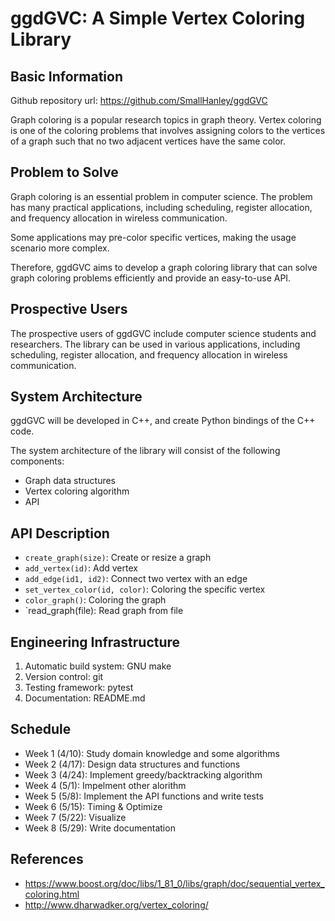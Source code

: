 # ggdGVC: A Simple Vertex Coloring Library

## Basic Information

Github repository url: https://github.com/SmallHanley/ggdGVC

Graph coloring is a popular research topics in graph theory. Vertex coloring is one of the coloring problems that involves assigning colors to the vertices of a graph such that no two adjacent vertices have the same color.

## Problem to Solve

Graph coloring is an essential problem in computer science. The problem has many practical applications, including scheduling, register allocation, and frequency allocation in wireless communication.

Some applications may pre-color specific vertices, making the usage scenario more complex.

Therefore, ggdGVC aims to develop a graph coloring library that can solve graph coloring problems efficiently and provide an easy-to-use API.

## Prospective Users

The prospective users of ggdGVC include computer science students and researchers. The library can be used in various applications, including scheduling, register allocation, and frequency allocation in wireless communication.

## System Architecture

ggdGVC will be developed in C++, and create Python bindings of the C++ code.

The system architecture of the library will consist of the following components:

* Graph data structures
* Vertex coloring algorithm
* API

## API Description

* `create_graph(size)`: Create or resize a graph
* `add_vertex(id)`: Add vertex
* `add_edge(id1, id2)`: Connect two vertex with an edge
* `set_vertex_color(id, color)`: Coloring the specific vertex
* `color_graph()`: Coloring the graph
* `read_graph(file): Read graph from file

## Engineering Infrastructure

1. Automatic build system: GNU make
2. Version control: git
3. Testing framework: pytest
4. Documentation: README.md

## Schedule

* Week 1 (4/10): Study domain knowledge and some algorithms
* Week 2 (4/17): Design data structures and functions
* Week 3 (4/24): Implement greedy/backtracking algorithm
* Week 4 (5/1): Impelment other alorithm
* Week 5 (5/8): Implement the API functions and write tests
* Week 6 (5/15): Timing & Optimize
* Week 7 (5/22): Visualize
* Week 8 (5/29): Write documentation

## References

* https://www.boost.org/doc/libs/1_81_0/libs/graph/doc/sequential_vertex_coloring.html
* http://www.dharwadker.org/vertex_coloring/
